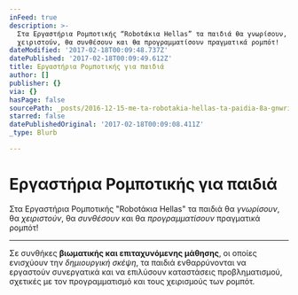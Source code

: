 ```yaml
---
inFeed: true
description: >-
  Στα Εργαστήρια Ρομποτικής “Robotάκια Hellas” τα παιδιά θα γνωρίσουν, θα
  χειριστούν, θα συνθέσουν και θα προγραμματίσουν πραγματικά ρομπότ!
dateModified: '2017-02-18T00:09:48.737Z'
datePublished: '2017-02-18T00:09:49.612Z'
title: Εργαστήρια Ρομποτικής για παιδιά
author: []
publisher: {}
via: {}
hasPage: false
sourcePath: _posts/2016-12-15-me-ta-robotakia-hellas-ta-paidia-8a-gnwrisoyn-8a-xeiristo.md
starred: false
datePublishedOriginal: '2017-02-18T00:09:08.411Z'
_type: Blurb

---
```

# Εργαστήρια Ρομποτικής για παιδιά

Στα Εργαστήρια Ρομποτικής "Robotάκια Hellas" τα παιδιά θα _γνωρίσουν_, θα _χειριστούν_, θα _συνθέσουν_ και θα _προγραμματίσουν_ πραγματικά ρομπότ!

---

Σε συνθήκες **βιωματικής και επιταχυνόμενης μάθησης**, οι οποίες ενισχύουν την _δημιουργική σκέψη_, τα παιδιά ενθαρρύνονται να εργαστούν συνεργατικά και να επιλύσουν καταστάσεις προβληματισμού, σχετικές με τον προγραμματισμό και τους χειρισμούς των ρομπότ.